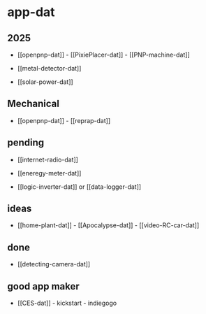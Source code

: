 
# app-dat

## 2025

- [[openpnp-dat]] - [[PixiePlacer-dat]] - [[PNP-machine-dat]]

- [[metal-detector-dat]]

- [[solar-power-dat]]

## Mechanical 

- [[openpnp-dat]] - [[reprap-dat]]

## pending 

- [[internet-radio-dat]]

- [[eneregy-meter-dat]]

- [[logic-inverter-dat]] or [[data-logger-dat]]

## ideas 

- [[home-plant-dat]] - [[Apocalypse-dat]] - [[video-RC-car-dat]]

## done 

- [[detecting-camera-dat]]


## good app maker 

- [[CES-dat]] - kickstart - indiegogo